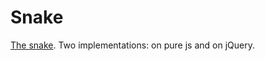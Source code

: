 # Snake
[The snake](https://en.wikipedia.org/wiki/Snake). 
Two implementations: on pure js and on jQuery.
